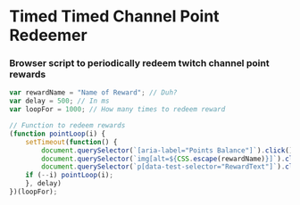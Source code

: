 # Timed Timed Channel Point Redeemer
### Browser script to periodically redeem twitch channel point rewards
```js
var rewardName = "Name of Reward"; // Duh?
var delay = 500; // In ms
var loopFor = 1000; // How many times to redeem reward

// Function to redeem rewards
(function pointLoop(i) {
	setTimeout(function() {
    	document.querySelector(`[aria-label="Points Balance"]`).click();
    	document.querySelector(`img[alt=${CSS.escape(rewardName)}]`).click();
    	document.querySelector(`p[data-test-selector="RewardText"]`).click();         
    if (--i) pointLoop(i);   
	}, delay)
})(loopFor);
```